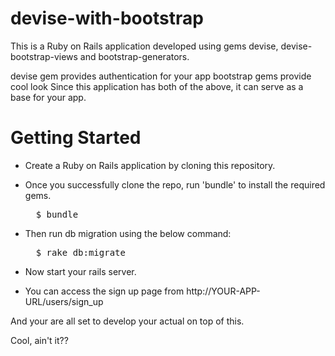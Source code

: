 # devise-with-bootstrap

This is a Ruby on Rails application developed using gems devise,
devise-bootstrap-views and bootstrap-generators.

devise gem provides authentication for your app
bootstrap gems provide cool look 
Since this application has both of the above, it can serve as a base for your app.


# Getting Started

* Create a Ruby on Rails application by cloning this repository.
 
* Once you successfully clone the repo, run 'bundle' to install the required gems.
  <pre>
    $ bundle
  </pre>
* Then run db migration using the below command:
  <pre>
    $ rake db:migrate
  </pre>

* Now start your rails server.

* You can access the sign up page from http://YOUR-APP-URL/users/sign_up

 
And your are all set to develop your actual on top of this.

Cool, ain't it??



